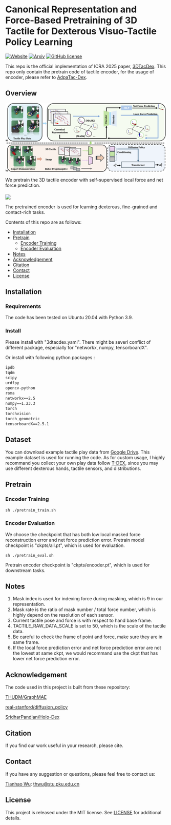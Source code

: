 # Canonical Representation and Force-Based Pretraining of 3D Tactile for Dexterous Visuo-Tactile Policy Learning

[![Website](https://img.shields.io/badge/Website-orange.svg )](https://3dtacdex.github.io/)
[![Arxiv](https://img.shields.io/badge/Arxiv-green.svg )](https://arxiv.org/pdf/2409.17549?)
[![GitHub license](https://img.shields.io/badge/License-MIT-blue.svg)](https://github.com/Jiyao06/GenPose/blob/main/LICENSE)
<!-- [![Hits](https://hits.seeyoufarm.com/api/count/incr/badge.svg?url=https%3A%2F%2Fgithub.com%2Ftianhaowuhz%2Fhuman-assisting-dex-grasp%2F&count_bg=%2379C83D&title_bg=%23555555&icon=&icon_color=%23E7E7E7&title=hits&edge_flat=false)](https://hits.seeyoufarm.com) -->

This repo is the official implementation of ICRA 2025 paper, [3DTacDex](https://arxiv.org/pdf/2409.17549?). This repo only contain the pretrain code of tactile encoder, for the usage of encoder, please refer to [AdpaTac-Dex](https://adaptac-dex.github.io/).

<!-- ## TODOs:
- [ ] Refine -->

## Overview
<img src="demos/pip.png" align="middle" width="700"/> 

We pretrain the 3D tactile encoder with self-supervised local force and net force prediction.

<img src="demos/3dtacdex.gif" align="middle" width="700"/> 

The pretrained encoder is used for learning dexterous, fine-grained and contact-rich tasks.

Contents of this repo are as follows:

- [Installation](#installation)
- [Pretrain](#pretrain)
    - [Encoder Training](#encoder-training)
    - [Encoder Evaluation](#encoder-evaluation)
- [Notes](#notes)
- [Acknowledgement](#acknowledgement)
- [Citation](#citation)
- [Contact](#contact)
- [License](#license)


## Installation

### Requirements
The code has been tested on Ubuntu 20.04 with Python 3.9. 

### Install
Please install with "3dtacdex.yaml". There might be severl conflict of different package, especially for "networkx, numpy, tensorboardX". 

Or install with following python packages :
``` 
ipdb
tqdm
scipy
urdfpy
opencv-python
roma
networkx==2.5
numpy==1.23.3
torch
torchvision
torch_geometric
tensorboardX==2.5.1
```

## Dataset
You can download example tactile play data from [Google Drive](https://drive.google.com/file/d/1L-cWBaK0il9YnlPADdfovq2Msn-K87QM/view?usp=drive_link). This example dataset is used for running the code. As for custom usage, I highly recommand you collect your own play data follow [T-DEX](https://tactile-dexterity.github.io/), since you may use different dexterous hands, tactile sensors, and distributions.
## Pretrain 

### Encoder Training
```
sh ./pretrain_train.sh
```

### Encoder Evaluation
We choose the checkpoint that has both low local masked force reconstruction error and net force prediction error. Pretrain model checkpoint is "ckpts/all.pt", which is used for evaluation.
```
sh ./pretrain_eval.sh
```
Pretrain encoder checkpoint is "ckpts/encoder.pt", which is used for downstream tasks.

## Notes 
1. Mask index is used for indexing force during masking, which is 9 in our representation.
2. Mask rate is the ratio of mask number / total force number, which is highly depend on the resolution of each sensor.
3. Current tactile pose and force is with respect to hand base frame.
4. TACTILE_RAW_DATA_SCALE is set to 50, which is the scale of the tactile data.
5. Be careful to check the frame of point and force, make sure they are in same frame.
6. If the local force prediction error and net force prediction error are not the lowest at same ckpt, we would recommand use the ckpt that has lower net force prediction error.

## Acknowledgement
The code used in this project is built from these repository:

[THUDM/GraphMAE](https://github.com/THUDM/GraphMAE)

[real-stanford/diffusion_policy](https://github.com/real-stanford/diffusion_policy)

[SridharPandian/Holo-Dex](https://github.com/SridharPandian/Holo-Dex)


## Citation
If you find our work useful in your research, please cite.
<!-- ``` bash
@article{wu2023learning,
  title={Learning Score-based Grasping Primitive for Human-assisting Dexterous Grasping},
  author={Tianhao Wu and Mingdong Wu and Jiyao Zhang and Yunchong Gan and Hao Dong},
  booktitle={Thirty-seventh Conference on Neural Information Processing Systems},
  year={2023},
  url={https://openreview.net/forum?id=fwvfxDbUFw}
}
``` -->

## Contact
If you have any suggestion or questions, please feel free to contact us:

[Tianhao Wu](https://tianhaowuhz.github.io/): [thwu@stu.pku.edu.cn](mailto:thwu@stu.pku.edu.cn)

## License
This project is released under the MIT license. See [LICENSE](LICENSE) for additional details.






